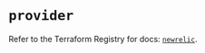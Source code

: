 # `provider`

Refer to the Terraform Registry for docs: [`newrelic`](https://registry.terraform.io/providers/newrelic/newrelic/3.52.1/docs).

